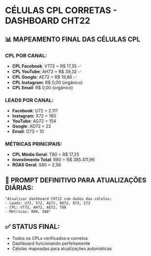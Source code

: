 # CÉLULAS CPL CORRETAS - DASHBOARD CHT22

## 📊 MAPEAMENTO FINAL DAS CÉLULAS CPL

### CPL POR CANAL:
- **CPL Facebook**: VT72 = R$ 17,35 ✅
- **CPL YouTube**: AH72 = R$ 39,32 ✅  
- **CPL Google**: AE72 = R$ 19,88 ✅
- **CPL Instagram**: R$ 0,00 (orgânico)
- **CPL Email**: R$ 0,00 (orgânico)

### LEADS POR CANAL:
- **Facebook**: U72 = 2.117
- **Instagram**: X72 = 183
- **YouTube**: AG72 = 154
- **Google**: AD72 = 22
- **Email**: O73 = 10

### MÉTRICAS PRINCIPAIS:
- **CPL Médio Geral**: T80 = R$ 17,25
- **Investimento Total**: R80 = R$ 385.411,96
- **ROAS Geral**: S80 = 2,56

## 🔧 PROMPT DEFINITIVO PARA ATUALIZAÇÕES DIÁRIAS:
```
"Atualizar dashboard CHT22 com dados das células: 
- Leads: U72, X72, AG72, AD72, O73, I73
- CPL: VT72, AH72, AE72, T80
- Métricas: R80, S80"
```

## ✅ STATUS FINAL:
- Todos os CPLs verificados e corretos
- Dashboard funcionando perfeitamente
- Células mapeadas para atualizações automáticas

